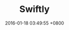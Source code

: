 ---
layout: project
title: Swiftly
category: 
project-slogan: Smart Logestic Services
work-head-image: http://placehold.it/1920x1000
client: Swiftly Client
date: 2016-01-18 03:49:55 +0800
website: www.example.com
website-url: http://www.example.com
description: Swiftli is an on-demand delivery network that makes getting things in your city more convenient, affordable, and reliable.

# Work Presentation 1
big-image: http://placehold.it/1280x600
big-image-alt: Swiftly

# Work Presentation 2
work-presentation-2-title: The Brand
work-presentation-2-description: >
    Etiam sit amet fringilla lacus. Pellentesque suscipit ante at ullamcorper pulvinar neque porttitor.
work-presentation-2-image: http://placehold.it/700x500
work-presentation-2-image-alt: Brand

# Work Presentation 3
work-presentation-3-title: The Second Part
work-presentation-3-description: >
    Nulla efficitur nibh in augue ullamcorper porta nec ultricies arcu.
work-presentation-3-image: http://placehold.it/700x500
work-presentation-3-image-alt: The Second Part

# Progress
research: 90
design: 80
development: 85
---